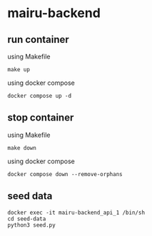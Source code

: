 # mairu-backend
## run container

using Makefile

```
make up
```

using docker compose

```
docker compose up -d
```

## stop container

using Makefile

```
make down
```

using docker compose

```
docker compose down --remove-orphans
```

## seed data

```
docker exec -it mairu-backend_api_1 /bin/sh
cd seed-data
python3 seed.py
```

